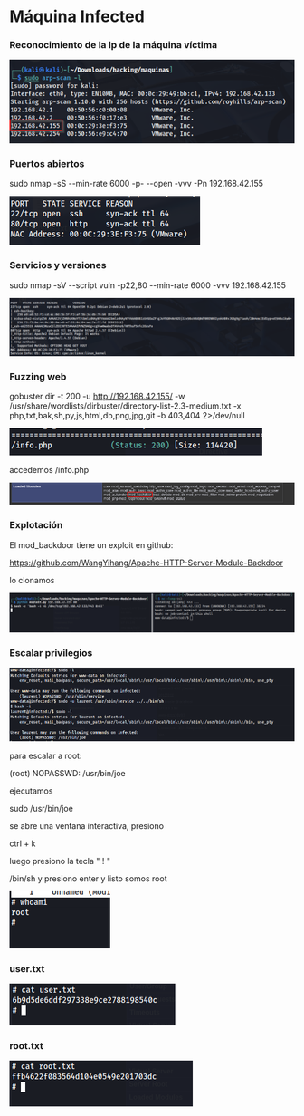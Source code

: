 # Máquina Infected

### Reconocimiento de la Ip de la máquina víctima

![alt text](image.png)

### Puertos abiertos

sudo nmap -sS --min-rate 6000 -p- --open -vvv -Pn 192.168.42.155

![alt text](image-1.png)


### Servicios y versiones 

sudo nmap -sV --script vuln -p22,80 --min-rate 6000 -vvv 192.168.42.155

![alt text](image-2.png)

### Fuzzing web

gobuster dir -t 200 -u http://192.168.42.155/ -w /usr/share/wordlists/dirbuster/directory-list-2.3-medium.txt -x php,txt,bak,sh,py,js,html,db,png,jpg,git -b 403,404 2>/dev/null

![alt text](image-3.png)

accedemos /info.php

![alt text](image-4.png)

### Explotación

El mod_backdoor tiene un exploit en github:

https://github.com/WangYihang/Apache-HTTP-Server-Module-Backdoor

lo clonamos

![alt text](image-5.png)

### Escalar privilegios

![alt text](image-6.png)

para escalar a root:

(root) NOPASSWD: /usr/bin/joe

ejecutamos

sudo /usr/bin/joe

se abre una ventana interactiva, presiono

ctrl + k 

luego presiono la tecla " ! "

/bin/sh y presiono enter y listo somos root

![alt text](image-7.png)

### user.txt

![alt text](image-8.png)

### root.txt

![alt text](image-9.png)